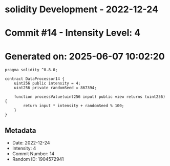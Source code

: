 ﻿# solidity Development - 2022-12-24
# Commit #14 - Intensity Level: 4
# Generated on: 2025-06-07 10:02:20
```solidity
pragma solidity ^0.8.0;

contract DataProcessor14 {
    uint256 public intensity = 4;
    uint256 private randomSeed = 867394;

    function processValue(uint256 input) public view returns (uint256) {
        return input * intensity + randomSeed % 100;
    }
}
```
## Metadata
- Date: 2022-12-24
- Intensity: 4
- Commit Number: 14
- Random ID: 1904572941
